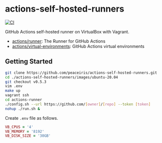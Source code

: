 # actions-self-hosted-runners

[![CI](https://github.com/peaceiris/actions-self-hosted-runners/actions/workflows/ci.yml/badge.svg?event=push)](https://github.com/peaceiris/actions-self-hosted-runners/actions/workflows/ci.yml)

GitHub Actions self-hosted runner on VirtualBox with Vagrant.

- [actions/runner](https://github.com/actions/runner): The Runner for GitHub Actions
- [actions/virtual-environments](https://github.com/actions/virtual-environments): GitHub Actions virtual environments


## Getting Started

```sh
git clone https://github.com/peaceiris/actions-self-hosted-runners.git
cd ./actions-self-hosted-runners/images/ubuntu-20.04
git checkout v0.5.3
vim .env
make up
vagrant ssh
cd actions-runner
./config.sh --url https://github.com/[owner]/[repo] --token [token]
nohup ./run.sh &
```

Create `.env` file as follows.

```rb
VB_CPUS = '4'
VB_MEMORY = '8192'
VB_DISK_SIZE = '30GB'
```
